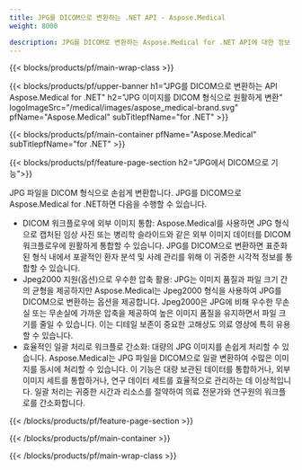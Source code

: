 ```yaml
---
title: JPG를 DICOM으로 변환하는 .NET API - Aspose.Medical
weight: 8000

description: JPG를 DICOM로 변환하는 Aspose.Medical for .NET API에 대한 정보
---
```


{{< blocks/products/pf/main-wrap-class >}}

{{< blocks/products/pf/upper-banner h1="JPG를 DICOM으로 변환하는 API Aspose.Medical for .NET" h2="JPG 이미지를 DICOM 형식으로 원활하게 변환" logoImageSrc="/medical/images/aspose_medical-brand.svg" pfName="Aspose.Medical" subTitlepfName="for .NET" >}}

{{< blocks/products/pf/main-container pfName="Aspose.Medical" subTitlepfName="for .NET" >}}

{{< blocks/products/pf/feature-page-section h2="JPG에서 DICOM으로 기능">}}

<p>JPG 파일을 DICOM 형식으로 손쉽게 변환합니다. JPG를 DICOM으로 Aspose.Medical for .NET하면 다음을 수행할 수 있습니다.</p>

<ul>
<li>DICOM 워크플로우에 외부 이미지 통합: Aspose.Medical를 사용하면 JPG 형식으로 캡처된 임상 사진 또는 병리학 슬라이드와 같은 외부 이미지 데이터를 DICOM 워크플로우에 원활하게 통합할 수 있습니다. JPG를 DICOM으로 변환하면 표준화된 형식 내에서 포괄적인 환자 분석 및 사례 관리를 위해 이 귀중한 시각적 정보를 통합할 수 있습니다.</li>
<li>Jpeg2000 지원(옵션)으로 우수한 압축 활용: JPG는 이미지 품질과 파일 크기 간의 균형을 제공하지만 Aspose.Medical는 Jpeg2000 형식을 사용하여 JPG를 DICOM으로 변환하는 옵션을 제공합니다. Jpeg2000은 JPG에 비해 우수한 무손실 또는 무손실에 가까운 압축을 제공하여 높은 이미지 품질을 유지하면서 파일 크기를 줄일 수 있습니다. 이는 디테일 보존이 중요한 고해상도 의료 영상에 특히 유용할 수 있습니다.</li>
<li>효율적인 일괄 처리로 워크플로 간소화: 대량의 JPG 이미지를 손쉽게 처리할 수 있습니다. Aspose.Medical는 JPG 파일을 DICOM으로 일괄 변환하여 수많은 이미지를 동시에 처리할 수 있습니다. 이 기능은 대량 보관된 데이터를 통합하거나, 외부 이미지 세트를 통합하거나, 연구 데이터 세트를 효율적으로 관리하는 데 이상적입니다. 일괄 처리는 귀중한 시간과 리소스를 절약하여 의료 전문가와 연구원의 워크플로를 간소화합니다.</li>
</ul>

{{< /blocks/products/pf/feature-page-section >}}

{{< /blocks/products/pf/main-container >}}

{{< /blocks/products/pf/main-wrap-class >}}